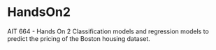 # HandsOn2
AIT 664 - Hands On 2
Classification models and regression models to predict the pricing of the Boston housing dataset.
